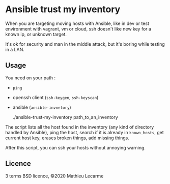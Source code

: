 Ansible trust my inventory
==========================

When you are targeting moving hosts with Ansible,
like in dev or test environment with vagrant, vm or cloud,
ssh doesn't like new key for a known ip, or unknown target.

It's ok for security and man in the middle attack, but it's boring while testing in a LAN.

Usage
-----

You need on your path :

 * `ping`
 * openssh client (`ssh-keygen`, `ssh-keyscan`)
 * ansible (`ansible-invnetory`)


    ./ansible-trust-my-inventory path_to_an_inventory

The script lists all the host found in the inventory (any kind of directory handled by Ansible),
ping the host, search if it is already in `known_hosts`, get current host key,
erases broken things, add missing things.

After this script, you can ssh your hosts without annoying warning.


Licence
-------

3 terms BSD licence, ©2020 Mathieu Lecarme
